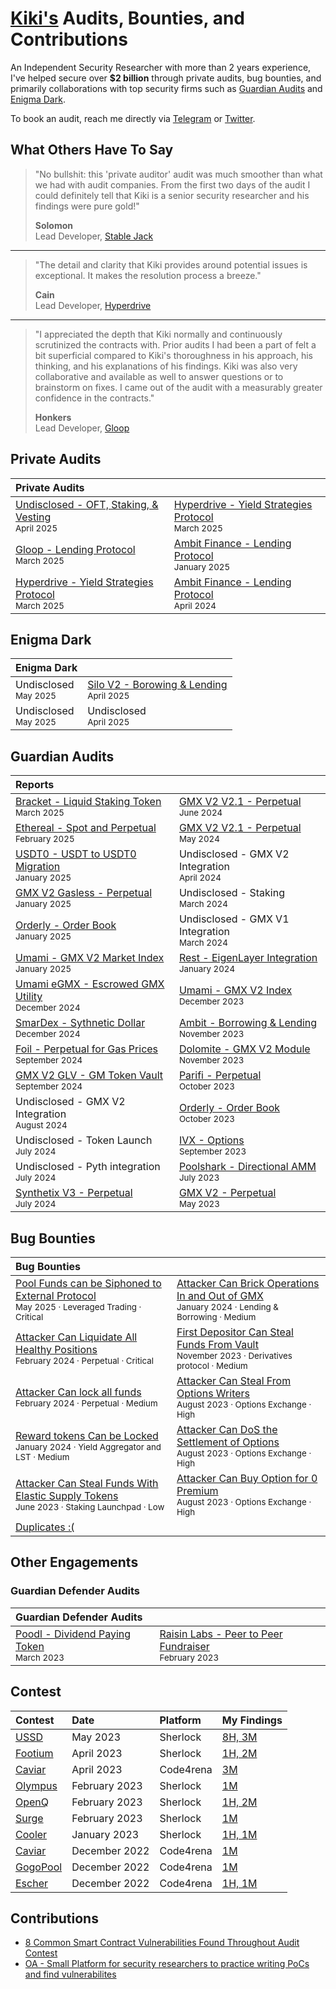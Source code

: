 # [Kiki's](https://twitter.com/Kiki_developer) Audits, Bounties, and Contributions

An Independent Security Researcher with more than 2 years experience, I've helped secure over **$2 billion** through private audits, bug bounties, and primarily collaborations with top security firms such as [Guardian Audits](https://guardianaudits.com/) and [Enigma Dark](https://www.enigmadark.com/). 

To book an audit, reach me directly via [Telegram](https://t.me/kiki_dev) or [Twitter](https://twitter.com/Kiki_developer).

## What Others Have To Say

> "No bullshit: this 'private auditor' audit was much smoother than what we had with audit companies. From the first two days of the audit I could definitely tell that Kiki is a senior security researcher and his findings were pure gold!" 
>
> **Solomon**  
> Lead Developer, [Stable Jack](https://x.com/StableJack_xyz)

---

> "The detail and clarity that Kiki provides around potential issues is exceptional. It makes the resolution process a breeze."  
>
> **Cain**  
> Lead Developer, [Hyperdrive](https://x.com/hyperdrivedefi)

---

> "I appreciated the depth that Kiki normally and continuously scrutinized the contracts with. Prior audits I had been a part of felt a bit superficial compared to Kiki's thoroughness in his approach, his thinking, and his explanations of his findings. Kiki was also very collaborative and available as well to answer questions or to brainstorm on fixes. I came out of the audit with a measurably greater confidence in the contracts." 
>
> **Honkers**  
> Lead Developer, [Gloop](https://x.com/gloopfinance)

## Private Audits

| Private Audits |  |
|:--------------|:--|
| [Undisclosed - OFT, Staking, & Vesting](Engagements/)<br><sub>April 2025</sub> | [Hyperdrive - Yield Strategies Protocol](Engagements/3:5:25_Hyperdrive_Final_Report.pdf)<br><sub>March 2025</sub> |
| [Gloop - Lending Protocol](Engagements/3:14:25_Gloop_Final_Report.pdf)<br><sub>March 2025</sub> | [Ambit Finance - Lending Protocol](Engagements/Ambit_Finance_Final_Report.pdf)<br><sub>January 2025</sub> |
| [Hyperdrive - Yield Strategies Protocol](Engagements/3:8:25_Hyperdrive_Final_Report.pdf)<br><sub>March 2025</sub> | [Ambit Finance - Lending Protocol](Engagements/4:22:24_Ambit_Final_Report.pdf)<br><sub>April 2024</sub> |

## Enigma Dark

| Enigma Dark |  |
|:-----------|:--|
| Undisclosed<br><sub>May 2025</sub> | [Silo V2 - Borowing & Lending](https://x.com/SiloFinance)<br><sub>April 2025</sub> |
| Undisclosed<br><sub>May 2025</sub> | Undisclosed<br><sub>April 2025</sub> |

## Guardian Audits

| Reports |  |
|:----------------|:----------------|
| [Bracket - Liquid Staking Token](https://2328915316-files.gitbook.io/~/files/v0/b/gitbook-x-prod.appspot.com/o/spaces%2FXs79h1Fq9RF5CisvRcu8%2Fuploads%2FFaRAPSHltXHNCTIsWs78%2FBracket%20Rd.2%20-%20LST%20Vault_report.pdf?alt=media&token=f93d5d12-a112-4976-a66d-8f5cb069ef0d)<br><sub>March 2025</sub> | [GMX V2 V2.1 - Perpetual](https://github.com/GuardianAudits/Audits/blob/main/GMX/2024-06-14_GMX_Updates_2.pdf)<br><sub>June 2024</sub> |
| [Ethereal - Spot and Perpetual](https://github.com/GuardianAudits/Audits/blob/main/Ethereal/2025-02-10_Ethereal_Vault.pdf)<br><sub>February 2025</sub> | [GMX V2 V2.1 - Perpetual](https://github.com/GuardianAudits/Audits/blob/main/GMX/2024-06-14_GMX_Updates_1.pdf)<br><sub>May 2024</sub> |
| [USDT0 - USDT to USDT0 Migration](https://github.com/GuardianAudits/Audits/blob/main/USDT0/USDT_Arbitrum_Upgrade.pdf)<br><sub>January 2025</sub> | Undisclosed - GMX V2 Integration<br><sub>April 2024</sub> |
| [GMX V2 Gasless - Perpetual](https://github.com/GuardianAudits/Audits/blob/main/GMX/2025-02-27_GMX_Gasless.pdf)<br><sub>January 2025</sub> | Undisclosed - Staking<br><sub>March 2024</sub> |
| [Orderly - Order Book](https://github.com/GuardianAudits/Audits/blob/main/Orderly/2025-02-24_Orderly_Vault.pdf)<br><sub>January 2025</sub> | Undisclosed - GMX V1 Integration<br><sub>March 2024</sub> |
| [Umami - GMX V2 Market Index](https://github.com/GuardianAudits/Audits/blob/main/Umami/2025-01-26_Umami_GMX_PositionManager.pdf)<br><sub>January 2025</sub> | [Rest - EigenLayer Integration](https://github.com/GuardianAudits/Audits/blob/main/RestFinance/2024-01-26_Rest_Finance.pdf)<br><sub>January 2024</sub> |
| [Umami eGMX - Escrowed GMX Utility](https://github.com/GuardianAudits/Audits/blob/main/eGMX/2025-01-22_eGMX.pdf)<br><sub>December 2024</sub> | [Umami - GMX V2 Index](https://github.com/GuardianAudits/Audits/blob/main/Umami/2024-01-10_Umami.pdf)<br><sub>December 2023</sub> |
| [SmarDex - Sythnetic Dollar](https://github.com/GuardianAudits/Audits/blob/main/Smardex/12-18-2024_Smardex_USDN.pdf)<br><sub>December 2024</sub> | [Ambit - Borrowing & Lending](https://github.com/GuardianAudits/Audits/blob/main/Ambit/2023-12-06_Ambit.pdf)<br><sub>November 2023</sub> |
| [Foil - Perpetual for Gas Prices](https://github.com/GuardianAudits/Audits/blob/main/Foil/2024-10-28_Foil.pdf)<br><sub>September 2024</sub> | [Dolomite - GMX V2 Module](https://github.com/GuardianAudits/Audits/blob/main/Dolomite/2024-01-11_Dolomite.pdf)<br><sub>November 2023</sub> |
| [GMX V2 GLV - GM Token Vault](https://github.com/GuardianAudits/Audits/blob/main/GMX/2024-09-03_GMX_GLV.pdf)<br><sub>September 2024</sub> | [Parifi - Perpetual](https://github.com/GuardianAudits/Audits/blob/main/PariFi/2024-01-24_PariFi.pdf)<br><sub>October 2023</sub> |
| Undisclosed - GMX V2 Integration<br><sub>August 2024</sub> | [Orderly - Order Book](https://github.com/GuardianAudits/Audits/blob/main/Orderly/2023-10-25_Orderly.pdf)<br><sub>October 2023</sub> |
| Undisclosed - Token Launch<br><sub>July 2024</sub> | [IVX - Options](https://github.com/GuardianAudits/Audits/blob/main/IVX/09-13-2023-IVX.pdf)<br><sub>September 2023</sub> |
| Undisclosed - Pyth integration<br><sub>July 2024</sub> | [Poolshark - Directional AMM](https://github.com/GuardianAudits/Audits/blob/main/Poolshark/Poolshark_Limit_Audit.pdf)<br><sub>July 2023</sub> |
| [Synthetix V3 - Perpetual](https://github.com/GuardianAudits/Audits/blob/main/Synthetix/2025-03-03_Synthetix_BFP_2.pdf)<br><sub>July 2024</sub> | [GMX V2 - Perpetual](https://github.com/GuardianAudits/Audits/blob/main/GMX/2023-05-15_GMX_Synthetics.pdf)<br><sub>May 2023</sub> |

## Bug Bounties

| Bug Bounties |  |
|:-------------|:--|
| [Pool Funds can be Siphoned to External Protocol](Bounties/016.md)<br><sub>May 2025 · Leveraged Trading · Critical</sub> | [Attacker Can Brick Operations In and Out of GMX](Bounties/007.md)<br><sub>January 2024 · Lending & Borrowing · Medium</sub> |
| [Attacker Can Liquidate All Healthy Positions](Bounties/013.md)<br><sub>February 2024 · Perpetual · Critical</sub> | [First Depositor Can Steal Funds From Vault](Bounties/003.md)<br><sub>November 2023 · Derivatives protocol · Medium</sub> |
| [Attacker Can lock all funds](Bounties/015.md)<br><sub>February 2024 · Perpetual · Medium</sub> | [Attacker Can Steal From Options Writers](Bounties/006.md)<br><sub>August 2023 · Options Exchange · High</sub> |
| [Reward tokens Can be Locked](Bounties/012.md)<br><sub>January 2024 · Yield Aggregator and LST · Medium</sub> | [Attacker Can DoS the Settlement of Options](Bounties/005.md)<br><sub>August 2023 · Options Exchange · High</sub> |
| [Attacker Can Steal Funds With Elastic Supply Tokens](Bounties/002.md)<br><sub>June 2023 · Staking Launchpad · Low</sub> | [Attacker Can Buy Option for 0 Premium](Bounties/004.md)<br><sub>August 2023 · Options Exchange · High</sub> |
| [Duplicates :( ](Bounties/Duplicates/README.md)<br><sub></sub> |  |

## Other Engagements 

### Guardian Defender Audits

| Guardian Defender Audits |  |
|:------------------------|:--|
| [Poodl - Dividend Paying Token](Engagements/PoodlAuditTeam2.md)<br><sub>March 2023</sub> | [Raisin Labs - Peer to Peer Fundraiser](Engagements/Raisin_Audit.pdf)<br><sub>February 2023</sub> |

## Contest 

| Contest | Date | Platform | My Findings |
|:--------|:-----|:---------|:------------|
|[USSD](https://audits.sherlock.xyz/contests/82/report)|May 2023|Sherlock|[8H, 3M](Contests/ussd)|
|[Footium](https://audits.sherlock.xyz/contests/71/report)|April 2023|Sherlock|[1H, 2M](Contests/footium)|
|[Caviar](https://code4rena.com/reports/2023-04-caviar)|April 2023|Code4rena|[3M](Contests/caviar/second)|
|[Olympus](https://audits.sherlock.xyz/contests/50/report)|February 2023|Sherlock|[1M](Contests/olympus)|
|[OpenQ](https://audits.sherlock.xyz/contests/39)|February 2023|Sherlock|[1H, 2M](Contests/openq)|
|[Surge](https://audits.sherlock.xyz/contests/51/report)|February 2023|Sherlock|[1M](Contests/surge)|
|[Cooler](https://audits.sherlock.xyz/contests/36)|January 2023|Sherlock|[1H, 1M](Contests/cooler)|
|[Caviar](https://code4rena.com/reports/2022-12-caviar)|December 2022|Code4rena|[1M](Contests/caviar/first)|
|[GogoPool](https://code4rena.com/reports/2022-12-gogopool)|December 2022|Code4rena|[1M](Contests/gogo_pool)|
|[Escher](https://code4rena.com/reports/2022-12-escher)|December 2022|Code4rena|[1H, 1M](Contests/escher)|

## Contributions 
- [8 Common Smart Contract Vulnerabilities Found Throughout Audit Contest](https://medium.com/@kiki.auditor/8-common-smart-contract-vulnerabilities-found-throughout-audit-contest-d8f19c494f7e)
- [OA - Small Platform for security researchers to practice writing PoCs and find vulnerabilites](https://github.com/0xLanterns/OA)
